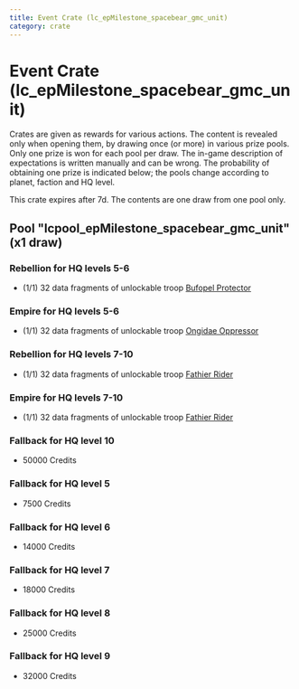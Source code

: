 ```yaml
---
title: Event Crate (lc_epMilestone_spacebear_gmc_unit)
category: crate
---
```


# Event Crate (lc_epMilestone_spacebear_gmc_unit)

Crates are given as rewards for various actions. The content is revealed only when opening them, by drawing once (or more) in various prize pools. Only one prize is won for each pool per draw. The in-game description of expectations is written manually and can be wrong. The probability of obtaining one prize is indicated below; the pools change according to planet, faction and HQ level.

This crate expires after 7d. The contents are one draw from one pool only.

## Pool "lcpool_epMilestone_spacebear_gmc_unit" (x1 draw)

### Rebellion for HQ levels 5-6

  * (1/1) 32 data fragments of unlockable troop [Bufopel Protector](FurCoat)

### Empire for HQ levels 5-6

  * (1/1) 32 data fragments of unlockable troop [Ongidae Oppressor](ApeMan)

### Rebellion for HQ levels 7-10

  * (1/1) 32 data fragments of unlockable troop [Fathier Rider](RebelGoldenMileCreature)

### Empire for HQ levels 7-10

  * (1/1) 32 data fragments of unlockable troop [Fathier Rider](EmpireGoldenMileCreature)

### Fallback for HQ level 10

  * 50000 Credits

### Fallback for HQ level 5

  * 7500 Credits

### Fallback for HQ level 6

  * 14000 Credits

### Fallback for HQ level 7

  * 18000 Credits

### Fallback for HQ level 8

  * 25000 Credits

### Fallback for HQ level 9

  * 32000 Credits
